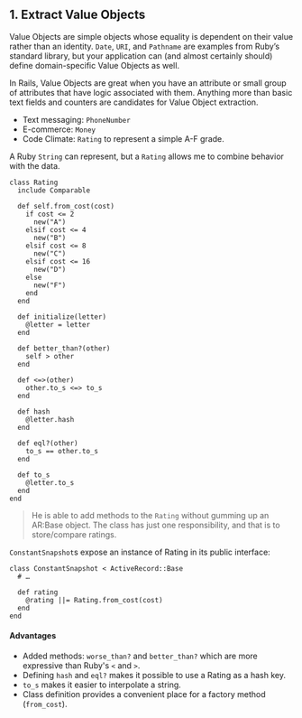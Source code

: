 ## 1. Extract Value Objects

Value Objects are simple objects whose equality is dependent on their value rather than an identity. `Date`, `URI`, and `Pathname` are examples from Ruby’s standard library, but your application can (and almost certainly should) define domain-specific Value Objects as well.

In Rails, Value Objects are great when you have an attribute or small group of attributes that have logic associated with them. Anything more than basic text fields and counters are candidates for Value Object extraction.

- Text messaging: `PhoneNumber`
- E-commerce: `Money`
- Code Climate: `Rating` to represent a simple A-F grade.

A Ruby `String` can represent, but a `Rating` allows me to combine behavior with the data.

    class Rating
      include Comparable

      def self.from_cost(cost)
        if cost <= 2
          new("A")
        elsif cost <= 4
          new("B")
        elsif cost <= 8
          new("C")
        elsif cost <= 16
          new("D")
        else
          new("F")
        end
      end

      def initialize(letter)
        @letter = letter
      end

      def better_than?(other)
        self > other
      end

      def <=>(other)
        other.to_s <=> to_s
      end

      def hash
        @letter.hash
      end

      def eql?(other)
        to_s == other.to_s
      end

      def to_s
        @letter.to_s
      end
    end

> He is able to add methods to the `Rating` without gumming up an AR:Base object. The class has just one responsibility, and that is to store/compare ratings.

`ConstantSnapshot`s expose an instance of Rating in its public interface:

    class ConstantSnapshot < ActiveRecord::Base
      # …

      def rating
        @rating ||= Rating.from_cost(cost)
      end
    end

#### Advantages
- Added methods: `worse_than?` and `better_than?` which are more expressive than Ruby's `<` and `>`.
- Defining `hash` and `eql?` makes it possible to use a Rating as a hash key.
- `to_s` makes it easier to interpolate a string.
- Class definition provides a convenient place for a factory method (`from_cost`).
